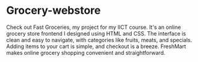 # Grocery-webstore
Check out Fast Groceries, my project for my IICT course. It's an online grocery store frontend I designed using HTML and CSS. The interface is clean and easy to navigate, with categories like fruits, meats, and specials. Adding items to your cart is simple, and checkout is a breeze. FreshMart makes online grocery shopping convenient and straightforward.
